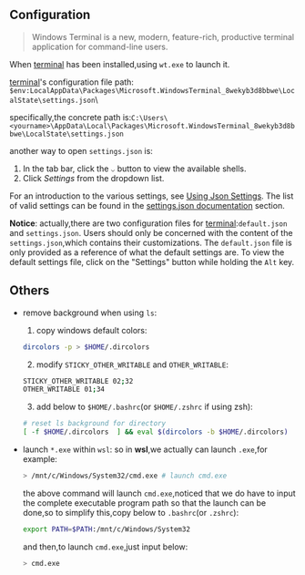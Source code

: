Configuration
--------
>Windows Terminal is a new, modern, feature-rich, productive terminal application for command-line users.

When [terminal] has been installed,using `wt.exe` to launch it.

[terminal]'s configuration file path: `$env:LocalAppData\Packages\Microsoft.WindowsTerminal_8wekyb3d8bbwe\LocalState\settings.json`\

specifically,the concrete path is:`C:\Users\<yourname>\AppData\Local\Packages\Microsoft.WindowsTerminal_8wekyb3d8bbwe\LocalState\settings.json`

another way to open `settings.json` is:
1. In the tab bar, click the `⌵` button to view the available shells.
2. Click *Settings* from the dropdown list.

For an introduction to the various settings, see [Using Json Settings][UsingJsonSettings]. The list of valid settings can be found in the [settings.json documentation][SettingsSchema] section.

**Notice**: actually,there are two configuration files for [terminal]:`default.json` and `settings.json`. Users should only be concerned with the content of the `settings.json`,which contains their customizations. The `default.json` file is only provided as a reference of what the default settings are. To view the default settings file, click on the "Settings" button while holding the `Alt` key.

Others
------
- remove background when using `ls`:
    1. copy windows default colors:
    ```bash
    dircolors -p > $HOME/.dircolors
    ```
    2. modify `STICKY_OTHER_WRITABLE` and `OTHER_WRITABLE`:
    ```bash
    STICKY_OTHER_WRITABLE 02;32 
    OTHER_WRITABLE 01;34 
    ```
    3. add below to `$HOME/.bashrc`(or `$HOME/.zshrc` if using zsh):
    ```bash
    # reset ls background for directory
    [ -f $HOME/.dircolors  ] && eval $(dircolors -b $HOME/.dircolors)
    ```

- launch `*.exe` within `wsl`: so in **wsl**,we actually can launch `.exe`,for example:
    ```bash
    > /mnt/c/Windows/System32/cmd.exe # launch cmd.exe
    ```
    the above command will launch `cmd.exe`,noticed that we do have to input the complete executable program path so that the launch can be done,so to simplify this,copy below to `.bashrc`(or `.zshrc`):
    ```bash
    export PATH=$PATH:/mnt/c/Windows/System32
    ```
    and then,to launch `cmd.exe`,just input below:
    ```bash
    > cmd.exe
    ```

[terminal]:https://github.com/microsoft/terminal
[UsingJsonSettings]:https://github.com/microsoft/terminal/blob/master/doc/user-docs/UsingJsonSettings.md
[SettingsSchema]:https://github.com/microsoft/terminal/blob/master/doc/cascadia/SettingsSchema.md
